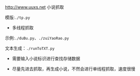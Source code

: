 http://www.uuxs.net 小说抓取

模版:`./tp.py`

* 多线程抓取


示例:`./duBu.py`、`./zuiYaoRao.py`

文本生成：`./runToTXT.py`

* 需要输入小说标识进行查找存储数据

* 尽量先进去抓取，再生成小说，不然会进行单线程抓取，速度很慢